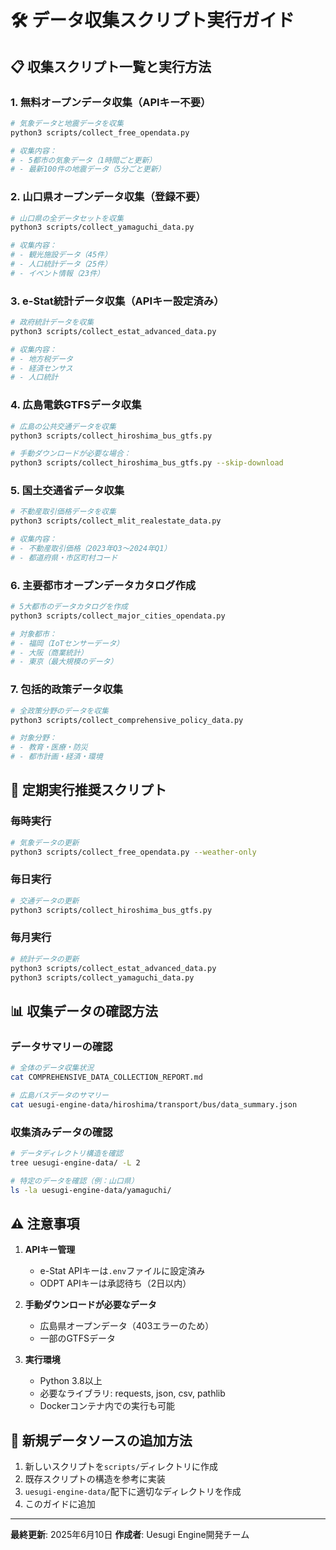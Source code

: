 # 🛠️ データ収集スクリプト実行ガイド

## 📋 収集スクリプト一覧と実行方法

### 1. 無料オープンデータ収集（APIキー不要）
```bash
# 気象データと地震データを収集
python3 scripts/collect_free_opendata.py

# 収集内容：
# - 5都市の気象データ（1時間ごと更新）
# - 最新100件の地震データ（5分ごと更新）
```

### 2. 山口県オープンデータ収集（登録不要）
```bash
# 山口県の全データセットを収集
python3 scripts/collect_yamaguchi_data.py

# 収集内容：
# - 観光施設データ（45件）
# - 人口統計データ（25件）
# - イベント情報（23件）
```

### 3. e-Stat統計データ収集（APIキー設定済み）
```bash
# 政府統計データを収集
python3 scripts/collect_estat_advanced_data.py

# 収集内容：
# - 地方税データ
# - 経済センサス
# - 人口統計
```

### 4. 広島電鉄GTFSデータ収集
```bash
# 広島の公共交通データを収集
python3 scripts/collect_hiroshima_bus_gtfs.py

# 手動ダウンロードが必要な場合：
python3 scripts/collect_hiroshima_bus_gtfs.py --skip-download
```

### 5. 国土交通省データ収集
```bash
# 不動産取引価格データを収集
python3 scripts/collect_mlit_realestate_data.py

# 収集内容：
# - 不動産取引価格（2023年Q3～2024年Q1）
# - 都道府県・市区町村コード
```

### 6. 主要都市オープンデータカタログ作成
```bash
# 5大都市のデータカタログを作成
python3 scripts/collect_major_cities_opendata.py

# 対象都市：
# - 福岡（IoTセンサーデータ）
# - 大阪（商業統計）
# - 東京（最大規模のデータ）
```

### 7. 包括的政策データ収集
```bash
# 全政策分野のデータを収集
python3 scripts/collect_comprehensive_policy_data.py

# 対象分野：
# - 教育・医療・防災
# - 都市計画・経済・環境
```

## 🔄 定期実行推奨スクリプト

### 毎時実行
```bash
# 気象データの更新
python3 scripts/collect_free_opendata.py --weather-only
```

### 毎日実行
```bash
# 交通データの更新
python3 scripts/collect_hiroshima_bus_gtfs.py
```

### 毎月実行
```bash
# 統計データの更新
python3 scripts/collect_estat_advanced_data.py
python3 scripts/collect_yamaguchi_data.py
```

## 📊 収集データの確認方法

### データサマリーの確認
```bash
# 全体のデータ収集状況
cat COMPREHENSIVE_DATA_COLLECTION_REPORT.md

# 広島バスデータのサマリー
cat uesugi-engine-data/hiroshima/transport/bus/data_summary.json
```

### 収集済みデータの確認
```bash
# データディレクトリ構造を確認
tree uesugi-engine-data/ -L 2

# 特定のデータを確認（例：山口県）
ls -la uesugi-engine-data/yamaguchi/
```

## ⚠️ 注意事項

1. **APIキー管理**
   - e-Stat APIキーは`.env`ファイルに設定済み
   - ODPT APIキーは承認待ち（2日以内）

2. **手動ダウンロードが必要なデータ**
   - 広島県オープンデータ（403エラーのため）
   - 一部のGTFSデータ

3. **実行環境**
   - Python 3.8以上
   - 必要なライブラリ: requests, json, csv, pathlib
   - Dockerコンテナ内での実行も可能

## 🚀 新規データソースの追加方法

1. 新しいスクリプトを`scripts/`ディレクトリに作成
2. 既存スクリプトの構造を参考に実装
3. `uesugi-engine-data/`配下に適切なディレクトリを作成
4. このガイドに追加

---

**最終更新**: 2025年6月10日
**作成者**: Uesugi Engine開発チーム